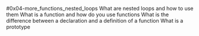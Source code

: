 #0x04-more_functions_nested_loops
What are nested loops and how to use them
What is a function and how do you use functions
What is the difference between a declaration and a definition of a function
What is a prototype

